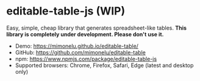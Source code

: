 # editable-table-js (WIP)
Easy, simple, cheap library that generates spreadsheet-like tables.
__This library is completely under development. Please don't use it.__
* Demo: https://mimonelu.github.io/editable-table/
* GitHub: https://github.com/mimonelu/editable-table
* npm: https://www.npmjs.com/package/editable-table-js
* Supported browsers: Chrome, Firefox, Safari, Edge (latest and desktop only)
